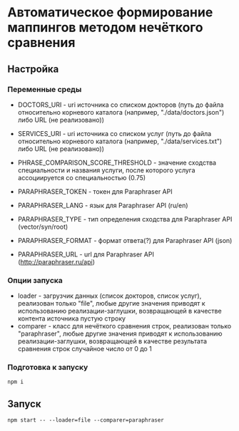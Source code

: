 # Автоматическое формирование маппингов методом нечёткого сравнения

## Настройка

### Переменные среды
* DOCTORS_URI - uri источника со списком докторов (путь до файла относительно корневого каталога (например, "./data/doctors.json") либо URL (не реализовано))
* SERVICES_URI - uri источника со списком услуг (путь до файла относительно корневого каталога (например, "./data/services.txt") либо URL (не реализовано))

* PHRASE_COMPARISON_SCORE_THRESHOLD - значение сходства специальности и названия услуги, после которого услуга ассоциируется со специальностью (0.75)

* PARAPHRASER_TOKEN - токен для Paraphraser API
* PARAPHRASER_LANG - язык для Paraphraser API (ru/en)
* PARAPHRASER_TYPE - тип определения сходства для Paraphraser API (vector/syn/root)
* PARAPHRASER_FORMAT - формат ответа(?) для Paraphraser API (json)
* PARAPHRASER_URL - url для Paraphraser API (http://paraphraser.ru/api)

### Опции запуска
- loader - загрузчик данных (список докторов, список услуг), реализован только "file", любые другие значения приводят к использованию реализации-заглушки, возвращающей в качестве контента источника пустую строку
- comparer - класс для нечёткого сравнения строк, реализован только "paraphraser", любые другие значения приводят к использованию реализации-заглушки, возвращающей в качестве результата сравнения строк случайное число от 0 до 1

### Подготовка к запуску
```
npm i
```

## Запуск
```
npm start -- --loader=file --comparer=paraphraser
```
